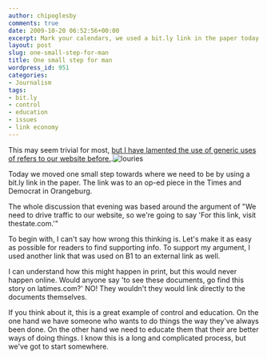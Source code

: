 ```yaml
---
author: chipoglesby
comments: true
date: 2009-10-20 06:52:56+00:00
excerpt: Mark your calendars, we used a bit.ly link in the paper today!
layout: post
slug: one-small-step-for-man
title: One small step for man
wordpress_id: 951
categories:
- Journalism
tags:
- bit.ly
- control
- education
- issues
- link economy
---
```


This may seem trivial for most, [but I have lamented the use of generic uses of refers to our website before.](http://www.chipoglesby.com/2009/08/wheres-the-short-url-love/).![louries](https://storage.googleapis.com/www.chipoglesby.com/louries.jpg)

Today we moved one small step towards where we need to be by using a bit.ly link in the paper. The link was to an op-ed piece in the Times and Democrat in Orangeburg.

The whole discussion that evening was based around the argument of "We need to drive traffic to our website, so we're going to say 'For this link, visit thestate.com.'"

To begin with, I can't say how wrong this thinking is. Let's make it as easy as possible for readers to find supporting info. To support my argument, I used another link that was used on B1 to an external link as well.

I can understand how this might happen in print, but this would never happen online. Would anyone say 'to see these documents, go find this story on latimes.com?' NO! They wouldn't they would link directly to the documents themselves.

If you think about it, this is a great example of control and education. On the one hand we have someone who wants to do things the way they've always been done. On the other hand we need to educate them that their are better ways of doing things. I know this is a long and complicated process, but we've got to start somewhere.
